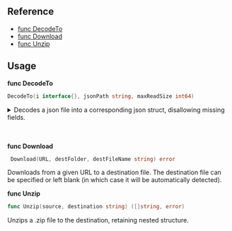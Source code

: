 ## Reference

- [func DecodeTo](#funcDecodeTo)
- [func Download](#funcDownload)
- [func Unzip](#funcUnzip)

## Usage

<a name='funcDecodeTo'></a>**func DecodeTo**

```go
DecodeTo(i interface{}, jsonPath string, maxReadSize int64)
```

<details>

<summary>Decodes a json file into a corresponding json struct, disallowing missing fields.</summary>

Decodes a json file to an interface. Interface fields must match the json to be decoded. Extra fields which are not included in the json file will be ignored.

If the json file contains multiple objects, only the first one will be decoded.

If the json file is empty, an error will be returned.

maxReadSize is the maximum size in bytes of the json file to read.
If the file is larger than this, an error is returned. Set to 0 to read the whole file regardless of its size.

</details>

\
\
<a name='funcDownload'></a>**func Download**

```go
 Download(URL, destFolder, destFileName string) error
```

Downloads from a given URL to a destination file. The destination file can be specified or left blank (in which case it will be automatically detected).

<a name='funcUnzip'></a>**func Unzip**

```go
func Unzip(source, destination string) ([]string, error)
```

Unzips a .zip file to the destination, retaining nested structure.

